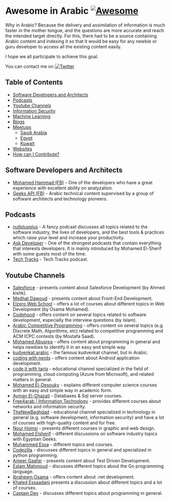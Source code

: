 # Awesome in Arabic [![Awesome](https://cdn.rawgit.com/sindresorhus/awesome/d7305f38d29fed78fa85652e3a63e154dd8e8829/media/badge.svg)](https://github.com/sindresorhus/awesome)

Why in Arabic?
Because the delivery and assimilation of information is much faster in the mother tongue, and the questions are more accurate and reach the intended target directly. For this, there had to be a source containing Arabic content and indexing it so that it would be easy for any newbie or guru developer to access all the existing content easily.

I hope we all participate to achieve this goal.

You can contact me on [![Twitter](https://img.shields.io/badge/-Twitter-f1c40f?style=flat-square&logo=Twitter&logoColor=fff)](https://twitter.com/abdo_hussein)

## Table of Contents

* [Software Developers and Architects](#Software-Developers-and-Architects)
* [Podcasts](#Podcasts)
* [Youtube Channels](#Youtube-Channels)
* [Information Security](#Information-Security)
* [Machine Learning](#Machine-Learning)
* [Blogs](#Blogs)
* [Meetups](#Meetups)
  + [Saudi Arabia](#Saudi-arabia)
  + [Egypt](#Egypt)
  + [Kuwait](#Kuwait)
* [Websites](#Websites)
* [How can I Contribute?](#Contribution)

## Software Developers and Architects

* [Mohamed Hammad (FB)](https://www.facebook.com/mohamed.hamedhammad) - One of the developers who have a great experience with excellent ability on analyzation.
* [Geeks API (FB)](https://www.facebook.com/GeeksAPI) - Arabic technical content supervised by a group of software architects and technology pioneers.

## Podcasts

* [nullplusplus](https://nullplus.plus/) - A fancy podcast discusses all topics related to the software industry, the lives of developers, and the best tools & practices which raise your level and increase your productivity. 
* [Ask Developer](http://www.askdeveloper.com/) - One of the strongest podcasts that contain everything that interests developers. It is mainly introduced by Mohamed El-Sherif with some guests most of the time.
* [Tech Tracks](https://podu.me/shows/show/77/tech-tracks) - Tech Tracks podcast.

## Youtube Channels

* [Salesforce](https://www.youtube.com/channel/UCVtDDaKHq9ztGU1IBuhiQpw) - presents content about Salesforce Development (by Ahmed kishk).
* [Medhat Dawoud](https://www.youtube.com/user/Med7atDawoud/) - presents content about Front-End Development.
* [Elzero Web School](https://www.youtube.com/user/OsamaElzero/) - offers a lot of courses about different topics in Web Development (by Osama Mohamed).
* [Codehood](https://www.youtube.com/channel/UCoNfslp4XbQULWcE7V4FkZw/) - offers content on several topics related to software development, especially the interview questions (by Islam).
* [Arabic Competitive Programming](https://www.youtube.com/user/nobody123497/) - offers content on several topics (e.g. Discrete Math, Algorithms, etc) related to competitive programming and ACM ICPC contests (by Mostafa Saad).
* [Mohamed Abusrea](https://www.youtube.com/c/mohamedabusrea) - offers content about programming in general and helps newbies to identify it in an easy and simple way.
* [kudvenkat.arabic](https://www.youtube.com/channel/UCgRFf3_D5H1Qi8pvw2Czyzg) - the famous kudvenkat channel, but in Arabic.
* [coding with nerds](https://www.youtube.com/channel/UCnDAXfhnL5j-KhHc1KhvXHw/) - offers content about Android application development.
* [code it with tariq](https://www.youtube.com/channel/UCTli-xFwKT1tDkR8HZ3x7jA) - educational channel specialized in the field of programming, cloud computing (Azure from Microsoft), and related matters in general.
* [Mohamed El-Desouky](https://www.youtube.com/user/DesoukiEgypt/) - explains different computer science courses with an easy and simple way in academic form.
* [Ayman El-Ghazali](https://www.youtube.com/user/TheSQLPro/) - Databases & Sql server courses.
* [Free4arab | Information Technology](https://www.youtube.com/user/Nourelhoda2011) - provides different courses about networks and information security.
* [TheNewBaghdad](https://www.youtube.com/user/alxs1aa/) - educational channel specialized in technology in general (e.g. software development, information security) and have a lot of courses with high-quality content and for free.
* [Nour Homsi](https://www.youtube.com/user/drnour/) - presents different courses in graphic and web design.
* [Mohamed Elsherif](https://www.youtube.com/user/bashmohandes) - different discussions on software industry topics with Egyptian Geeks.
* [Muhammed Essa](https://www.youtube.com/user/muhammedgalaxy) - different topics and courses.
* [Codezilla](https://www.youtube.com/channel/UCveX_0uBOHVHbpV838OGXVA) - discusses different topics in general and specialized in python programming.
* [Ameer Gaafar](https://www.youtube.com/channel/UCw8L2uw2DCVpbh0lD5SOrkg) - presents content about Test Driven Development.
* [Eslam Mahmoud](https://www.youtube.com/user/hunikal1) - discusses different topics about the Go programming language.
* [Ibraheem Osama](https://www.youtube.com/channel/UC-0XB-AT2Q3rb1muG_wtIiw) - offers content about .net development.
* [Khaled Essaadani](https://www.youtube.com/user/EssaadaniTV/) presents a discussion about different topics and a lot of courses.
* [Captain Dev](https://www.youtube.com/channel/UCnVZ_j_KmoKueh464UqYiag/) - discusses different topics about programming in general.
